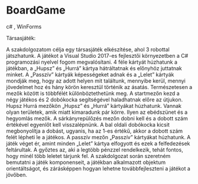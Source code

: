 # BoardGame
c# , WinForms


Társasjáték:

A szakdolgozatom célja egy társasjáték elkészítése, ahol 3 robottal játszhatunk. A játékot a Visual Studio 2017-es fejlesztői környezetben a C# programozási nyelvel fogom megvalósítani. 4 féle kártyát húzhatunk a játékban, a „Hupsz” és „Hurrá” kártya hátráltatnak és előnyhöz juttatnak minket. A „Passzív” kártyák képességeket adnak és a „Lelet” kártyák mondják meg, hogy az adott helyen mit találtunk, mennyibe kerül, mennyi jövedelmet hoz és hány körön keresztül történik az ásatás. Természetesen a mezők között is többfélét különböztethetünk meg. A startmezőn kezd a négy játékos és 2 dobókocka segítségével haladhatnak előre az útjukon. Hupsz Hurrá mezőkön „Hupsz” és „Hurrá” kártyákat húzhatunk. Vannak olyan területek, amik miatt kimaradunk pár körre. Ilyen az ebédszünet és a hegyomlás mezők. A sárkányrepülőzés mezőn dobni kell és a dobott szám értékével egyenlőt kell visszalépnünk. A bal oldali dobókocka kicsit megbonyolítja a dobást, ugyanis, ha az 1-es értékű, akkor a dobott szám felét lépheti le a játékos. A passzív mezőn „Passzív” kártyákat húzhatunk. A játék véget ér, amint minden „Lelet” kártya elfogyott és ezek a felfedezések feltárultak. A győztes az, aki a legtöbb pénzzel rendelkezik, tehát fontos, hogy minél több leletet tárjunk fel. A szakdolgozat során szeretném bemutatni a játék komponenseit, a játékban alkalmazott objektum orientáltságot, és zárásképpen hogyan lehetne továbbfejleszteni a játékot a jövőben.
